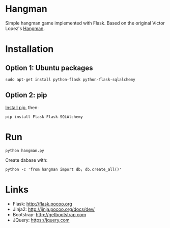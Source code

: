 # Hangman

Simple hangman game implemented with Flask.
Based on the original Victor Lopez's [Hangman](https://github.com/vlopezferrando/hangman).

# Installation

## Option 1: Ubuntu packages

    sudo apt-get install python-flask python-flask-sqlalchemy

## Option 2: pip

[Install pip](https://pip.pypa.io/en/stable/installing/), then:

    pip install Flask Flask-SQLAlchemy

# Run

    python hangman.py

Create dabase with:

    python -c 'from hangman import db; db.create_all()'

# Links
* Flask: http://flask.pocoo.org
* Jinja2: http://jinja.pocoo.org/docs/dev/
* Bootstrap: http://getbootstrap.com
* JQuery: https://jquery.com
